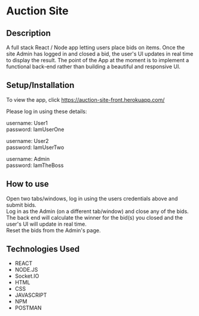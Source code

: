 # Auction Site
 

## Description
A full stack React / Node app letting users place bids on items. Once the site Admin has logged in and closed a bid, the user's UI updates in real time to display the result.
The point of the App at the moment is to implement a functional back-end rather than building a beautiful and responsive UI.

## Setup/Installation
To view the app, click https://auction-site-front.herokuapp.com/

Please log in using these details: 

username: User1<br />
password: IamUserOne

username: User2<br />
password: IamUserTwo 

username: Admin<br />
password: IamTheBoss 


## How to use
Open two tabs/windows, log in using the users credentials above and submit bids.<br />
Log in as the Admin (on a different tab/window) and close any of the bids.<br />
The back end will calculate the winner for the bid(s) you closed and the user's UI will update in real time.<br />
Reset the bids from the Admin's page. 


## Technologies Used
* REACT
* NODE.JS
* Socket.IO
* HTML
* CSS
* JAVASCRIPT
* NPM
* POSTMAN
